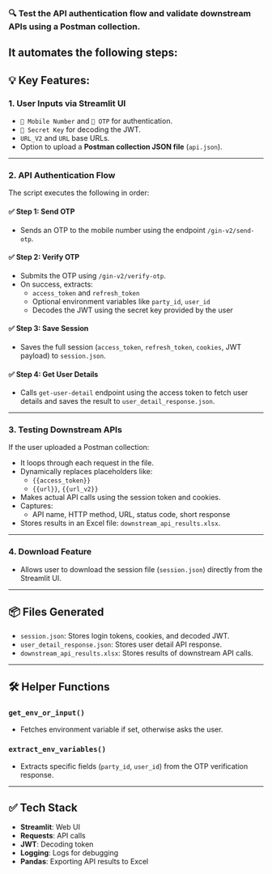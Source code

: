 ### 🔍 **Test the API authentication flow and validate downstream APIs** using a Postman collection.
It automates the following steps:
---

## 💡 **Key Features:**

### 1. **User Inputs via Streamlit UI**
- `📱 Mobile Number` and `🔢 OTP` for authentication.
- `🔑 Secret Key` for decoding the JWT.
- `URL_V2` and `URL` base URLs.
- Option to upload a **Postman collection JSON file** (`api.json`).

---

### 2. **API Authentication Flow**
The script executes the following in order:

#### ✅ **Step 1: Send OTP**
- Sends an OTP to the mobile number using the endpoint `/gin-v2/send-otp`.

#### ✅ **Step 2: Verify OTP**
- Submits the OTP using `/gin-v2/verify-otp`.
- On success, extracts:
  - `access_token` and `refresh_token`
  - Optional environment variables like `party_id`, `user_id`
  - Decodes the JWT using the secret key provided by the user

#### ✅ **Step 3: Save Session**
- Saves the full session (`access_token`, `refresh_token`, `cookies`, JWT payload) to `session.json`.

#### ✅ **Step 4: Get User Details**
- Calls `get-user-detail` endpoint using the access token to fetch user details and saves the result to `user_detail_response.json`.

---

### 3. **Testing Downstream APIs**
If the user uploaded a Postman collection:
- It loops through each request in the file.
- Dynamically replaces placeholders like:
  - `{{access_token}}`
  - `{{url}}`, `{{url_v2}}`
- Makes actual API calls using the session token and cookies.
- Captures:
  - API name, HTTP method, URL, status code, short response
- Stores results in an Excel file: `downstream_api_results.xlsx`.

---

### 4. **Download Feature**
- Allows user to download the session file (`session.json`) directly from the Streamlit UI.

---

## 📦 Files Generated
- `session.json`: Stores login tokens, cookies, and decoded JWT.
- `user_detail_response.json`: Stores user detail API response.
- `downstream_api_results.xlsx`: Stores results of downstream API calls.

---

## 🛠️ Helper Functions

### `get_env_or_input()`
- Fetches environment variable if set, otherwise asks the user.

### `extract_env_variables()`
- Extracts specific fields (`party_id`, `user_id`) from the OTP verification response.

---

## ✅ Tech Stack
- **Streamlit**: Web UI
- **Requests**: API calls
- **JWT**: Decoding token
- **Logging**: Logs for debugging
- **Pandas**: Exporting API results to Excel
